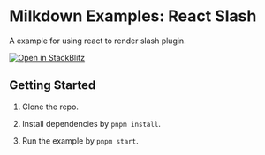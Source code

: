 # Milkdown Examples: React Slash

A example for using react to render slash plugin.

[![Open in StackBlitz](https://developer.stackblitz.com/img/open_in_stackblitz.svg)](https://stackblitz.com/github/Milkdown/examples/tree/main/react-slash)

## Getting Started

1. Clone the repo.

2. Install dependencies by `pnpm install`.

3. Run the example by `pnpm start`.
